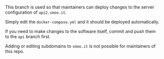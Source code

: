 This branch is used so that maintainers can deploy changes to the server configuration of `api2.smoo.it`.

Simply edit the `docker-compose.yml` and it should be deployed automatically.

If you need to make changes to the software itself, commit and push them to the `api` branch first.

Adding or editing subdomains to `smoo.it` is not possible for maintainers of this repo.
